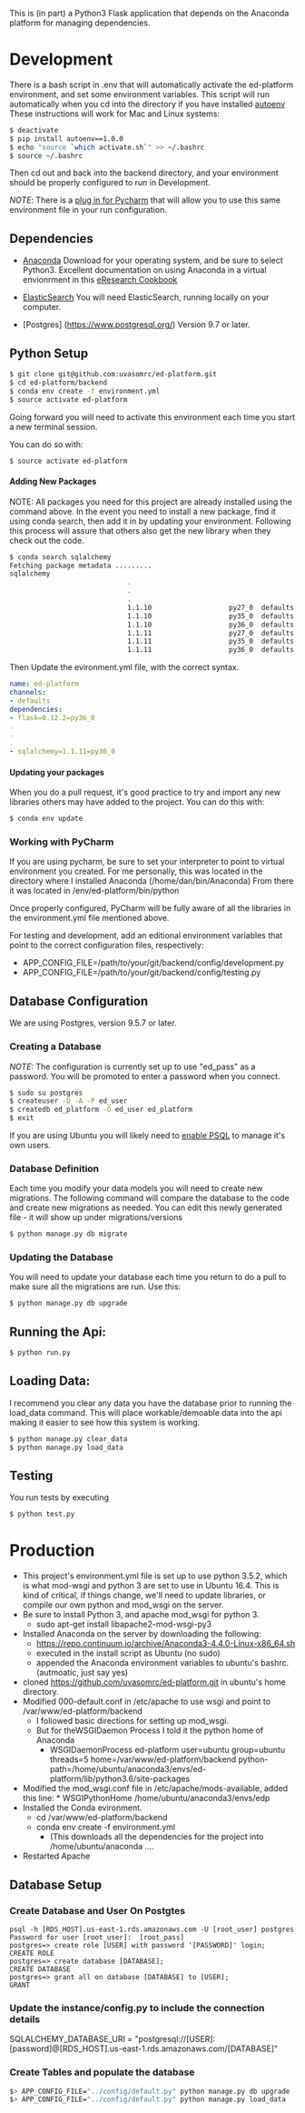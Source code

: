 
This is (in part) a Python3 Flask application that depends on the
Anaconda platform for managing dependencies.
 

# Development

There is a bash script in .env that will automatically activate the
ed-platform environment, and set some environment variables.  This
script will run automatically when you cd into the directory if you
have installed [autoenv](https://github.com/kennethreitz/autoenv)
These instructions will work for Mac and Linux systems:
```BASH
$ deactivate
$ pip install autoenv==1.0.0
$ echo "source `which activate.sh`" >> ~/.bashrc
$ source ~/.bashrc
```
Then cd out and back into the backend directory, and your environment
should be properly configured to run in Development.

*NOTE*: There is a [plug in for Pycharm](https://plugins.jetbrains.com/plugin/7861-env-file)
 that will allow you to use this same environment file in your run configuration.

## Dependencies
* [Anaconda](https://www.continuum.io/downloads) Download for your
  operating system, and be sure to select Python3.  Excellent
    documentation on using Anaconda in a virtual envionrment in this
      [eResearch Cookbook](https://uoa-eresearch.github.io/eresearch-cookbook/recipe/2014/11/20/conda/)

* [ElasticSearch](https://www.elastic.co/guide/en/elasticsearch/reference/current/_installation.html)
  You will need ElasticSearch, running locally on your computer.

* [Postgres] (https://www.postgresql.org/) Version 9.7 or later.

## Python Setup
```BASH
$ git clone git@github.com:uvasomrc/ed-platform.git
$ cd ed-platform/backend
$ conda env create -f environment.yml
$ source activate ed-platform
```

Going forward you will need to activate this environment each time
you start a new terminal session.

You can do so with:
```BASH
$ source activate ed-platform
```

#### Adding New Packages
NOTE:  All packages you need for this project are already installed using
the command above.  In the event you need to install a new package,
find it using conda search, then add it in by updating your environment.
Following this process will assure that others also get the new library
when they check out the code.
```BASH
$ conda search sqlalchemy
Fetching package metadata .........
sqlalchemy
                             .
                             .
                             .
                             1.1.10                   py27_0  defaults
                             1.1.10                   py35_0  defaults
                             1.1.10                   py36_0  defaults
                             1.1.11                   py27_0  defaults
                             1.1.11                   py35_0  defaults
                             1.1.11                   py36_0  defaults
```
Then Update the evironment.yml file, with the correct syntax.
```YAML
name: ed-platform
channels:
- defaults
dependencies:
- flask=0.12.2=py36_0
.
.
.
- sqlalchemy=1.1.11=py36_0
```

#### Updating your packages
When you do a pull request, it's good practice to try and
import any new libraries others may have added to the project.
You can do this with:
```BASH
$ conda env update
```

### Working with PyCharm
If you are using pycharm, be sure to set your interpreter to point to
virtual environment you created.  For me personally, this was located in the
directory where I installed Anaconda (/home/dan/bin/Anaconda)  From there
it was located in /env/ed-platform/bin/python

Once properly configured, PyCharm will be fully aware of all the libraries
in the environment.yml file mentioned above.

For testing and development, add an editional environment variables that
point to the correct configuration files, respectively:
* APP_CONFIG_FILE=/path/to/your/git/backend/config/development.py
* APP_CONFIG_FILE=/path/to/your/git/backend/config/testing.py



## Database Configuration
We are using Postgres, version 9.5.7 or later.

### Creating a Database
*NOTE:* The configuration is currently set up to use "ed_pass" as a
password.  You will be promoted to enter a password when you connect.
```BASH
$ sudo su postgres
$ createuser -D -A -P ed_user
$ createdb ed_platform -O ed_user ed_platform
$ exit
```
If you are using Ubuntu you will likely need to
[enable PSQL](https://help.ubuntu.com/community/PostgreSQL#Managing_users_and_rights)
to manage it's own users.


### Database Definition
Each time you modify your data models you will need to create new
migrations. The following command will compare the database to the code
and create new migrations as needed.  You can edit this newly generated
file - it will show up under migrations/versions
```BASH
$ python manage.py db migrate
```

### Updating the Database
You will need to update your database each time you return to do a
pull to make sure all the migrations are run.  Use this:
```BASH
$ python manage.py db upgrade
```


## Running the Api:
```BASH
$ python run.py
```

## Loading Data:
I recommend you clear any data you have the database prior to running
the load_data command.  This will place workable/demoable data into the
api making it easier to see how this system is working.
```BASH
$ python manage.py clear_data
$ python manage.py load_data
```

## Testing

You run tests by executing
```BASH
$ python test.py
```

# Production
* This project's environment.yml file is set up to use python 3.5.2,
  which is what mod-wsgi and python 3 are set to use in Ubuntu 16.4.
  This is kind of critical, if things change, we'll need to update
  libraries, or compile our own python and mod_wsgi on the server.
* Be sure to install Python 3, and apache mod_wsgi for python 3.
   * sudo apt-get install libapache2-mod-wsgi-py3
* Installed Anaconda on the server by downloading the following:
   * https://repo.continuum.io/archive/Anaconda3-4.4.0-Linux-x86_64.sh
   * executed in the install script as Ubuntu (no sudo)
   * appended the Anaconda environment variables to ubuntu's bashrc. (autmoatic, just say yes)
* cloned https://github.com/uvasomrc/ed-platform.git in ubuntu's home directory.
* Modified 000-default.conf in /etc/apache to use wsgi and point to /var/www/ed-platform/backend
   * I followed basic directions for setting up mod_wsgi.
   * But for theWSGIDaemon Process I told it the python home of Anaconda
      * WSGIDaemonProcess ed-platform user=ubuntu group=ubuntu threads=5 home=/var/www/ed-platform/backend python-path=/home/ubuntu/anaconda3/envs/ed-platform/lib/python3.6/site-packages
* Modified the mod_wsgi.conf file in /etc/apache/mods-available, added this line:
      * WSGIPythonHome /home/ubuntu/anaconda3/envs/edp
* Installed the Conda evironment.
   * cd /var/www/ed-platform/backend
   * conda env create -f environment.yml
      * (This downloads all the dependencies for the project into /home/ubuntu/anaconda ....
* Restarted Apache

## Database Setup
### Create Database and User On Postgtes
```psql
psql -h [RDS_HOST].us-east-1.rds.amazonaws.com -U [root_user] postgres
Password for user [root_user]:  [root_pass]
postgres=> create role [USER] with password '[PASSWORD]' login;
CREATE ROLE
postgres=> create database [DATABASE];
CREATE DATABASE
postgres=> grant all on database [DATABASE] to [USER];
GRANT
```

### Update the instance/config.py to include the connection details
SQLALCHEMY_DATABASE_URI = "postgresql://[USER]:[password]@[RDS_HOST].us-east-1.rds.amazonaws.com/[DATABASE]"

### Create Tables and populate the database
```bash
$> APP_CONFIG_FILE="../config/default.py" python manage.py db upgrade
$> APP_CONFIG_FILE="../config/default.py" python manage.py load_data
```
